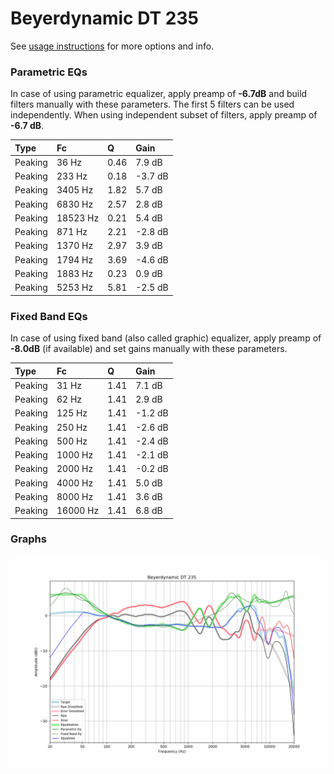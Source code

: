 # Beyerdynamic DT 235
See [usage instructions](https://github.com/jaakkopasanen/AutoEq#usage) for more options and info.

### Parametric EQs
In case of using parametric equalizer, apply preamp of **-6.7dB** and build filters manually
with these parameters. The first 5 filters can be used independently.
When using independent subset of filters, apply preamp of **-6.7 dB**.

| Type    | Fc       |    Q | Gain    |
|:--------|:---------|:-----|:--------|
| Peaking | 36 Hz    | 0.46 | 7.9 dB  |
| Peaking | 233 Hz   | 0.18 | -3.7 dB |
| Peaking | 3405 Hz  | 1.82 | 5.7 dB  |
| Peaking | 6830 Hz  | 2.57 | 2.8 dB  |
| Peaking | 18523 Hz | 0.21 | 5.4 dB  |
| Peaking | 871 Hz   | 2.21 | -2.8 dB |
| Peaking | 1370 Hz  | 2.97 | 3.9 dB  |
| Peaking | 1794 Hz  | 3.69 | -4.6 dB |
| Peaking | 1883 Hz  | 0.23 | 0.9 dB  |
| Peaking | 5253 Hz  | 5.81 | -2.5 dB |

### Fixed Band EQs
In case of using fixed band (also called graphic) equalizer, apply preamp of **-8.0dB**
(if available) and set gains manually with these parameters.

| Type    | Fc       |    Q | Gain    |
|:--------|:---------|:-----|:--------|
| Peaking | 31 Hz    | 1.41 | 7.1 dB  |
| Peaking | 62 Hz    | 1.41 | 2.9 dB  |
| Peaking | 125 Hz   | 1.41 | -1.2 dB |
| Peaking | 250 Hz   | 1.41 | -2.6 dB |
| Peaking | 500 Hz   | 1.41 | -2.4 dB |
| Peaking | 1000 Hz  | 1.41 | -2.1 dB |
| Peaking | 2000 Hz  | 1.41 | -0.2 dB |
| Peaking | 4000 Hz  | 1.41 | 5.0 dB  |
| Peaking | 8000 Hz  | 1.41 | 3.6 dB  |
| Peaking | 16000 Hz | 1.41 | 6.8 dB  |

### Graphs
![](./Beyerdynamic%20DT%20235.png)
